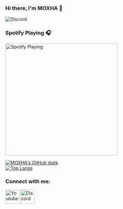 ### Hi there, I'm MOXHA 👋

![Discord](https://img.shields.io/discord/720326694271189124?label=Discord&logo=Discord)


### Spotify Playing 🎧

[<img src="https://novatorem-seven-indol.vercel.app/api/spotify" alt="Spotify Playing" width="350" />](https://open.spotify.com/user/moxhaforeva)

[![MOXHA's GitHub stats](https://github-readme-stats.vercel.app/api?username=MOXHARTZ&theme=tokyonight&include_all_commits=true)](https://github.com/anuraghazra/github-readme-stats)
<br>
[![Top Langs](https://github-readme-stats.vercel.app/api/top-langs/?username=MOXHARTZ&layout=donut&theme=tokyonight)](https://github.com/anuraghazra/github-readme-stats)

### Connect with me:
[<img align="left" alt="Youtube" width="44px" src="https://img.icons8.com/color/2x/youtube-play.png" />][youtube]
[<img align="left" alt="Discord" width="44px" src="https://i.ibb.co/YtNhB1V/icons8-discord-new-logo-48.png" />][discord]

<br/> <br/>

[youtube]: https://www.youtube.com/channel/UCQpilqDvkmxqJzm-zSLFNHA
[discord]: https://discord.gg/davU2SY
[webdevplaylist]: https://discord.gg/davU2SY

